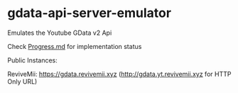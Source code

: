 # gdata-api-server-emulator
Emulates the Youtube GData v2 Api


Check [Progress.md](https://github.com/Youtube-Hackers/gdata-api-server-emulator/blob/main/Progress.md) for implementation status



Public Instances:

ReviveMii: https://gdata.revivemii.xyz (http://gdata.yt.revivemii.xyz for HTTP Only URL)
